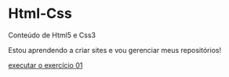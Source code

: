 # Html-Css
 Conteúdo de Html5 e Css3

 Estou aprendendo a criar sites e vou gerenciar meus repositórios!

<a href="https://ednatan21.github.io/Html-Css/Exercícios/Exe01/index.html"> executar o exercício 01 </a>
